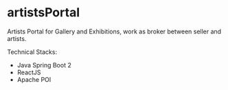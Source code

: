 # artistsPortal
Artists Portal for Gallery and Exhibitions, work as broker between seller and artists.

Technical Stacks:
- Java Spring Boot 2
- ReactJS
- Apache POI

